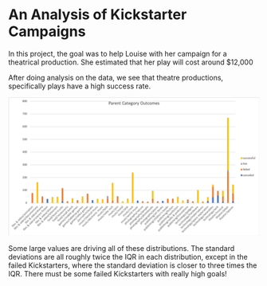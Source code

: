 # An Analysis of Kickstarter Campaigns
In this project, the goal was to help Louise with her campaign for a theatrical production. She estimated that her play will cost around $12,000



After doing analysis on the data, we see that theatre productions, specifically plays have a high success rate. 

![](ParentCategoryOutcomes.png)









Some large values are driving all of these distributions. The standard deviations are all roughly twice the IQR in each distribution, except in the failed Kickstarters, where the standard deviation is closer to three times the IQR. There must be some failed Kickstarters with really high goals!
